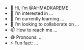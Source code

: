 - 👋 Hi, I’m @AHMADKAREME
- 👀 I’m interested in ...
- 🌱 I’m currently learning ...
- 💞️ I’m looking to collaborate on ...
- 📫 How to reach me ...
- 😄 Pronouns: ...
- ⚡ Fun fact: ...

<!---
AHMADKAREME/AHMADKAREME is a ✨ special ✨ repository because its `README.md` (this file) appears on your GitHub profile.
You can click the Preview link to take a look at your changes.
--->
